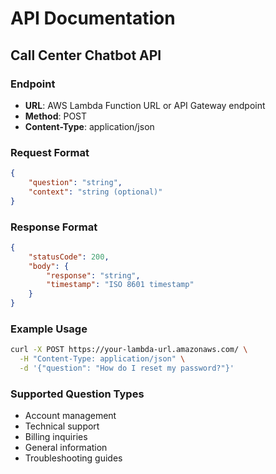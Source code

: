 # API Documentation

## Call Center Chatbot API

### Endpoint
- **URL**: AWS Lambda Function URL or API Gateway endpoint
- **Method**: POST
- **Content-Type**: application/json

### Request Format

```json
{
    "question": "string",
    "context": "string (optional)"
}
```

### Response Format

```json
{
    "statusCode": 200,
    "body": {
        "response": "string",
        "timestamp": "ISO 8601 timestamp"
    }
}
```

### Example Usage

```bash
curl -X POST https://your-lambda-url.amazonaws.com/ \
  -H "Content-Type: application/json" \
  -d '{"question": "How do I reset my password?"}'
```

### Supported Question Types

- Account management
- Technical support
- Billing inquiries
- General information
- Troubleshooting guides
